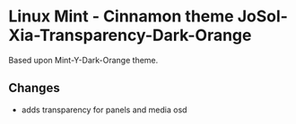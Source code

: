 # Linux Mint - Cinnamon theme JoSol-Xia-Transparency-Dark-Orange
Based upon Mint-Y-Dark-Orange theme. 

## Changes
- adds transparency for panels and media osd
